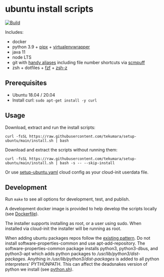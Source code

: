 # ubuntu install scripts

[![Build](https://github.com/tekumara/setup-ubuntu/actions/workflows/ci.yml/badge.svg)](https://github.com/tekumara/setup-ubuntu/actions/workflows/ci.yml)

Includes:

- docker
- python 3.9 + [pipx](https://github.com/pipxproject/pipx) + [virtualenvwrapper](https://virtualenvwrapper.readthedocs.io/en/latest/)
- java 11
- node LTS
- git with [handy aliases](dotfiles/.zshrc.d/git.plugin.zsh) including file number shortcuts via [scmpuff](https://github.com/mroth/scmpuff#usage)
- zsh + dotfiles + [fzf](https://github.com/junegunn/fzf) + [zsh-z](https://github.com/agkozak/zsh-z)

## Prerequisites

- Ubuntu 18.04 / 20.04
- Install curl: `sudo apt-get install -y curl`

## Usage

Download, extract and run the install scripts:

```
curl -fsSL https://raw.githubusercontent.com/tekumara/setup-ubuntu/main/install.sh | bash
```

Download and extract the scripts without running them:

```
curl -fsSL https://raw.githubusercontent.com/tekumara/setup-ubuntu/main/install.sh | bash -s -- --skip-install
```

Or use [setup-ubuntu.yaml](setup-ubuntu.yaml) cloud config as your cloud-init userdata file.

## Development

Run `make` to see all options for development, test, and publish.

A development docker image is provided to help develop the scripts locally (see [Dockerfile](Dockerfile)).

The installer supports installing as root, or a user using sudo. When installed via cloud-init the installer will be running as root.

When adding ubuntu packages repos follow the [existing pattern](install-root/docker.sh). Do not install software-properties-common and use apt-add-repository. The software-properties-common package installs python3, python3-dbus, and python3-apt which adds python packages to _/usr/lib/python3/dist-packages_. Anything in _/usr/lib/python3/dist-packages_ is added to all python interpreters' PYTHONPATH. This can affect the deadsnakes version of python we install (see [python.sh](install-root/python.sh)).
